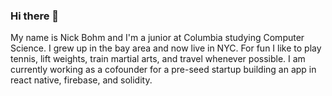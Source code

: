 ### Hi there 👋

My name is Nick Bohm and I'm a junior at Columbia studying Computer Science. I grew up in the bay area and now live in NYC. For fun I like to play tennis, lift weights, train martial arts, and travel whenever possible. I am currently working as a cofounder for a pre-seed startup building an app in react native, firebase, and solidity. 
